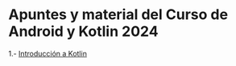# Apuntes y material del Curso de Android y Kotlin 2024

1.- [Introducción a Kotlin](https://github.com/eulogioep/curso_android_2024/tree/main/01-Introduccion_Kotlin)